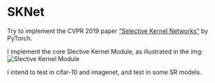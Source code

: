# SKNet

Try to implement the CVPR 2019 paper ["Selective Kernel Networks"](https://arxiv.org/abs/1903.06586) by PyTorch.

I implement the core Slective Kernel Module, as illustrated in the img:
![Slective Kernel Module](https://github.com/pppLang/SKNet/blob/master/img/img1.PNG)

I intend to test in cifar-10 and imagenet, and test in some SR models.